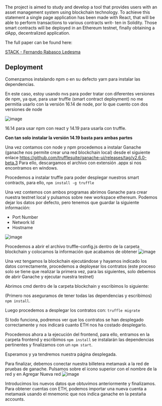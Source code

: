 The project is aimed to study and develop a tool that provides users with an asset management system using blockchain technology. 
To achieve this statement a single page application has been made with React, that will be able to perform transactions to various contracts writ-
ten in Solidity. Those smart contracts will be deployed in an Ethereum testnet, finally obtaining a dApp, decentralized application.

The full paper can be found here: 

[STACK - Fernando Rabasco Ledesma](https://drive.google.com/file/d/1sIBtxPwQQymZDihbdmti7hUm-McP7396/view?usp=sharing)

## Deployment

Comenzamos instalando npm o en su defecto yarn para instalar las dependencias.

En este caso, estoy usando nvs para poder tratar con diferentes versiones de npm, ya que, para usar truffle (smart contract deployment) no me permitía usarlo con la versión 16.14 de node, por lo que cuento con dos versiones de node

![image](https://user-images.githubusercontent.com/48551658/166903683-92dd4131-10ea-49ee-9301-c79e45e419ca.png)

16.14 para usar npm con react y 14.19 para usarla con truffle.

**Con tan solo instalar la versión 14.19 basta para ambas partes**


Una vez contamos con node y npm procedemos a instalar Ganache (ganache nos permite crear una red blockchain local) desde el siguiente enlace
https://github.com/trufflesuite/ganache-ui/releases/tag/v2.6.0-beta.3
Para ello, descargamos el archivo con extensión .appx si nos encontramos en windows.



Procedemos a instalar truffle para poder desplegar nuestros smart contracts, para ello, 
`npm install -g truffle`


Una vez contemos con ambos programas abrimos Ganache para crear nuestra testnet local y pulsamos sobre new workspace ethereum. Podemos dejar los datos por defecto, pero tenemos que guardar la siguiente información:
- Port Number
- Network Id
- Hostname

 ![image](https://user-images.githubusercontent.com/48551658/166905326-4171ece6-1150-4219-b60f-212718fe8fdc.png)

Procedemos a abrir el archivo truffle-config.js dentro de la carpeta blockchain y colocamos la información que acabamos de obtener
![image](https://user-images.githubusercontent.com/48551658/166906085-43ca9e0f-7ec9-4e79-a5da-a0bc5cac2904.png)

Una vez tengamos la blockchain ejecutándose y hayamos indicado los datos correctamente, procedemos a deployear los contratos (este proceso solo se tiene que realizar la primera vez, para las siguientes, solo debemos de abrir Ganache y ejecutar nuestra testnet)

Abrimos cmd dentro de la carpeta blockchain y escribimos lo siguiente:

(Primero nos aseguramos de tener todas las dependencias y escribimos) `npm install`.

Luego procedemos a desplegar los contratos con:
`truffle migrate`

Si todo funciona, podremos ver que los contratos se han desplegado correctamente y nos indicará cuanto ETH nos ha costado desplegarlo.

Procedemos ahora a la ejecución del frontend, para ello, entramos en la carpeta frontend y escribimos 
`npm install` se instalarán las dependencias pertinentes y finalizamos con un `npm start`.

Esperamos y ya tendremos nuestra página desplegada.

Para finalizar, debemos conectar nuestra billetera metamask a la red de pruebas de ganache. 
Pulsamos sobre el icono superior con el nombre de la red y en Agregar Nueva red
![image](https://user-images.githubusercontent.com/48551658/166906970-3c10ab86-027a-4fd4-ab8c-867681380c16.png)

Introducimos los nuevos datos que obtuvimos anteriormente y finalizamos. Para obtener cuentas con ETH, podemos importar una nueva cuenta a metamask usando el mnemonic
que nos indica ganache en la pestaña accounts.






